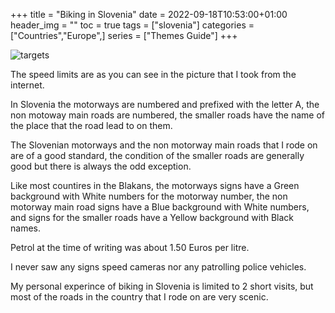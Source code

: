 +++
title = "Biking in Slovenia"
date = 2022-09-18T10:53:00+01:00
header_img = ""
toc = true
tags = ["slovenia"]
categories = ["Countries","Europe",]
series = ["Themes Guide"]
+++

![targets](/img/slovenia.jpg)

The speed limits are as you can see in the picture that I took from the internet.

In Slovenia the motorways are numbered and prefixed with the letter A, the non motoway main roads are numbered, the smaller roads have the name of the place that the road lead to on them.

The Slovenian motorways and the non motorway main roads that I rode on are of a good standard, the condition of the smaller roads are generally good but there is always the odd exception.

Like most countires in the Blakans, the motorways signs have a Green background with White numbers for the motorway number, the non motorway main road signs have a Blue background with White numbers, and signs for the smaller roads have a Yellow background with Black names.

Petrol at the time of writing was about 1.50 Euros per litre. 

I never saw any signs speed cameras nor any patrolling police vehicles.

My personal experince of biking in Slovenia is limited to 2 short visits, but most of the roads in the country that I rode on are very scenic.